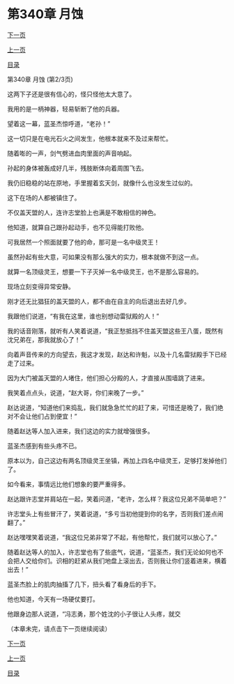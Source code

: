 <h1>第340章   月蚀</h1>
            <div><p><a href="./1019_%E7%AC%AC340%E7%AB%A0_%E6%9C%88%E8%9A%80.md">下一页</a></p><p><a href="./1017_%E7%AC%AC340%E7%AB%A0_%E6%9C%88%E8%9A%80.md">上一页</a></p><p><a href="../">目录</a></p></div>
            <div><p>第340章   月蚀 (第2/3页)</p><p>这两下子还是很有信心的，怪只怪他太大意了。</p><p>我用的是一柄神器，轻易斩断了他的兵器。</p><p>望着这一幕，蓝圣杰惊呼道，“老孙！”</p><p>这一切只是在电光石火之间发生，他根本就来不及过来帮忙。</p><p>随着嘭的一声，剑气劈进血肉里面的声音响起。</p><p>孙起的身体被轰成好几半，残肢断体向着周围飞去。</p><p>我仍旧稳稳的站在原地，手里握着玄天剑，就像什么也没发生过似的。</p><p>这下在场的人都被镇住了。</p><p>不仅盖天盟的人，连许志堂脸上也满是不敢相信的神色。</p><p>他知道，就算自己跟孙起动手，也不见得能打败他。</p><p>可我居然一个照面就要了他的命，那可是一名中级灵王！</p><p>虽然孙起有些大意，可如果没有那么强大的实力，根本就做不到这一点。</p><p>就算一名顶级灵王，想要一下子灭掉一名中级灵王，也不是那么容易的。</p><p>现场立刻变得异常安静。</p><p>刚才还无比猖狂的盖天盟的人，都不由在自主的向后退出去好几步。</p><p>我跟他们说道，“有我在这里，谁也别想动雷狱殿的人！”</p><p>我的话音刚落，就听有人笑着说道，“我正愁抵挡不住盖天盟这些王八蛋，既然有沈兄弟在，那我就放心了！”</p><p>向着声音传来的方向望去，我这才发现，赵达和许魁，以及十几名雷狱殿手下已经走了过来。</p><p>因为大门被盖天盟的人堵住，他们担心分殿的人，才直接从围墙跳了进来。</p><p>我笑着点点头，说道，“赵大哥，你们来晚了一步。”</p><p>赵达说道，“知道他们来捣乱，我们就急急忙忙的赶了来，可惜还是晚了，我们绝对不会让他们占到便宜！”</p><p>随着赵达等人加入进来，我们这边的实力就增强很多。</p><p>蓝圣杰感到有些头疼不已。</p><p>原本以为，自己这边有两名顶级灵王坐镇，再加上四名中级灵王，足够打发掉他们了。</p><p>如今看来，事情远比他们想象的要严重得多。</p><p>赵达跟许志堂并肩站在一起，笑着问道，“老许，怎么样？我这位兄弟不简单吧？”</p><p>许志堂头上有些冒汗了，笑着说道，“多亏当初他提到你的名字，否则我们差点闹翻了。”</p><p>赵达嘿嘿笑着说道，“我这位兄弟非常了不起，有他帮忙，我们就可以放心了。”</p><p>随着赵达等人的加入，许志堂也有了些底气，说道，“蓝圣杰，我们无论如何也不会把人交给你们。识相的赶紧从我们地盘上滚出去，否则我让你们竖着进来，横着出去！”</p><p>蓝圣杰脸上的肌肉抽搐了几下，扭头看了看身后的手下。</p><p>他也知道，今天有一场硬仗要打。</p><p>他跟身边那人说道，“冯志勇，那个姓沈的小子很让人头疼，就交</p><p>（本章未完，请点击下一页继续阅读）</p></div>
            <div><p><a href="./1019_%E7%AC%AC340%E7%AB%A0_%E6%9C%88%E8%9A%80.md">下一页</a></p><p><a href="./1017_%E7%AC%AC340%E7%AB%A0_%E6%9C%88%E8%9A%80.md">上一页</a></p><p><a href="../">目录</a></p></div>